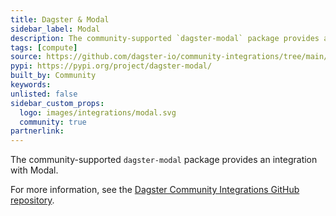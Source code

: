 ```yaml
---
title: Dagster & Modal
sidebar_label: Modal
description: The community-supported `dagster-modal` package provides an integration with Modal.
tags: [compute]
source: https://github.com/dagster-io/community-integrations/tree/main/libraries/dagster-modal
pypi: https://pypi.org/project/dagster-modal/
built_by: Community
keywords:
unlisted: false
sidebar_custom_props:
  logo: images/integrations/modal.svg
  community: true
partnerlink:
---
```


The community-supported `dagster-modal` package provides an integration with Modal.

For more information, see the [Dagster Community Integrations GitHub repository](https://github.com/dagster-io/community-integrations/tree/main/libraries/dagster-modal).
